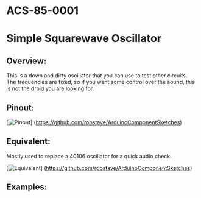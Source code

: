 # ACS-85-0001
Simple Squarewave Oscillator
==============

## Overview:
This is a down and dirty oscillator that you can use to test other circuits. 
The frequencies are fixed, so if you want some control over the sound, this is not the droid you are looking for.


## Pinout:
[![Pinout](https://github.com/robstave/ArduinoComponentSketches/blob/master/ACS-85%20ATTiny85%20sketches/ACS-85-0001/images/acs-85-0001.png)] (https://github.com/robstave/ArduinoComponentSketches)

## Equivalent:

Mostly used to replace a 40106 oscillator for a quick audio check.

[![Equivalent](https://github.com/robstave/ArduinoComponentSketches/blob/master/ACS-85%20ATTiny85%20sketches/ACS-85-0001/images/ACS-85-0001-overview.png)] (https://github.com/robstave/ArduinoComponentSketches)


## Examples:
 

